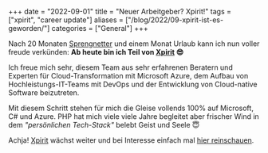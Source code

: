 +++
date = "2022-09-01"
title = "Neuer Arbeitgeber? Xpirit!"
tags = ["xpirit", "career update"]
aliases = ["/blog/2022/09-xpirit-ist-es-geworden/"]
categories = ["General"]
+++

Nach 20 Monaten [Sprengnetter] und einem Monat Urlaub kann ich nun voller freude verkünden: **Ab heute bin ich Teil von [Xpirit] 😎** <!--more-->

Ich freue mich sehr, diesem Team aus sehr erfahrenen Beratern und Experten für Cloud-Transformation mit Microsoft Azure, dem Aufbau von Hochleistungs-IT-Teams mit DevOps und der Entwicklung von Cloud-native Software beizutreten.

Mit diesem Schritt stehen für mich die Gleise vollends 100% auf Microsoft, C# und Azure. PHP hat mich viele viele Jahre begleitet aber frischer Wind in dem *"persönlichen Tech-Stack"* belebt Geist und Seele 😇

Achja! [Xpirit] wächst weiter und bei Interesse einfach mal [hier reinschauen][1].

  [Sprengnetter]: https://www.sprengnetter.de
  [Xpirit]: https://www.xpirit.com
  [1]: https://xpirit.com/company/team/#germany
